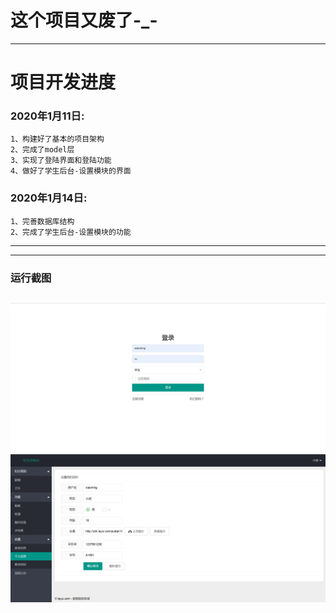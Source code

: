 # 这个项目又废了-_-

---

# 项目开发进度
### 2020年1月11日:
    1、构建好了基本的项目架构
    2、完成了model层
    3、实现了登陆界面和登陆功能
    4、做好了学生后台-设置模块的界面
### 2020年1月14日:
    1、完善数据库结构
    2、完成了学生后台-设置模块的功能
---

---
### 运行截图
![avatar](images/1.png)
![avatar](images/2.png)
---
